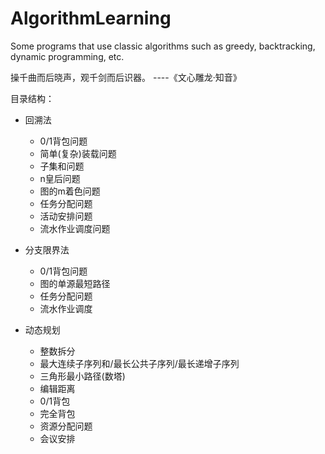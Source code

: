 # AlgorithmLearning
Some programs that use classic algorithms such as greedy, backtracking, dynamic programming, etc.



操千曲而后晓声，观千剑而后识器。             ----《文心雕龙·知音》



目录结构：

- 回溯法
  - 0/1背包问题
  - 简单(复杂)装载问题
  - 子集和问题
  - n皇后问题
  - 图的m着色问题
  - 任务分配问题
  - 活动安排问题
  - 流水作业调度问题

- 分支限界法
  - 0/1背包问题
  - 图的单源最短路径
  - 任务分配问题
  - 流水作业调度
- 动态规划
  - 整数拆分
  - 最大连续子序列和/最长公共子序列/最长递增子序列
  - 三角形最小路径(数塔)
  - 编辑距离
  - 0/1背包
  - 完全背包
  - 资源分配问题
  - 会议安排

